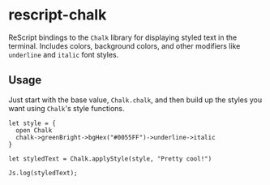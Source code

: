 # rescript-chalk
ReScript bindings to the `Chalk` library for displaying styled text in the terminal. Includes colors, background colors, and other modifiers like `underline` and `italic` font styles.

## Usage

Just start with the base value, `Chalk.chalk`, and then build up the styles you want using `Chalk`'s style functions.

```rescript
let style = {
  open Chalk
  chalk->greenBright->bgHex("#0055FF")->underline->italic
}

let styledText = Chalk.applyStyle(style, "Pretty cool!")

Js.log(styledText);
```


